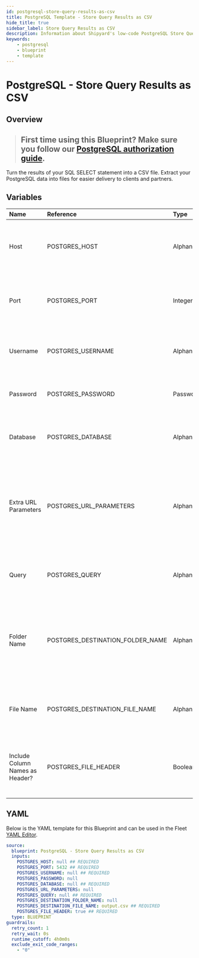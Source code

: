 ```yaml
---
id: postgresql-store-query-results-as-csv
title: PostgreSQL Template - Store Query Results as CSV
hide_title: true
sidebar_label: Store Query Results as CSV
description: Information about Shipyard's low-code PostgreSQL Store Query Results as CSV blueprint. Turn the results of your SQL SELECT statement into a CSV file. Extract your PostgreSQL data into files for easier delivery to clients and partners.
keywords:
    - postgresql
    - blueprint
    - template
---
```


# PostgreSQL - Store Query Results as CSV

## Overview

> ## **First time using this Blueprint? Make sure you follow our [PostgreSQL authorization guide](https://www.shipyardapp.com/docs/blueprint-library/postgresql/postgresql-authorization/)**.

Turn the results of your SQL SELECT statement into a CSV file. Extract your PostgreSQL data into files for easier delivery to clients and partners.



## Variables

| Name                            | Reference                        | Type         | Required           | Default    | Options | Description                                                                                                                  |
|:--------------------------------|:---------------------------------|:-------------|:-------------------|:-----------|:--------|:-----------------------------------------------------------------------------------------------------------------------------|
| Host                            | POSTGRES_HOST                    | Alphanumeric | :white_check_mark: | -          | -       | The domain or the IP address of the database you want to connect to.                                                         |
| Port                            | POSTGRES_PORT                    | Integer      | :white_check_mark: | 5432       | -       | Number for the database port to connect to. Defaults to 5432.                                                                |
| Username                        | POSTGRES_USERNAME                | Alphanumeric | :white_check_mark: | -          | -       | Name of the user to connect to the database with.                                                                            |
| Password                        | POSTGRES_PASSWORD                | Password     | :heavy_minus_sign: | -          | -       | Password associated to the provided username.                                                                                |
| Database                        | POSTGRES_DATABASE                | Alphanumeric | :white_check_mark: | -          | -       | Name of the database in PostgreSQL to connect to.                                                                            |
| Extra URL Parameters            | POSTGRES_URL_PARAMETERS          | Alphanumeric | :heavy_minus_sign: | -          | -       | Extra parameters that will be placed at the end of the connection string, after the "?". Must be separated by "&".           |
| Query                           | POSTGRES_QUERY                   | Alphanumeric | :white_check_mark: | -          | -       | A SELECT statement that returns data. Formatting is ignored.                                                                 |
| Folder Name                     | POSTGRES_DESTINATION_FOLDER_NAME | Alphanumeric | :heavy_minus_sign: | -          | -       | The folder structure that you want your CSV to be created in. If left blank, the file will be created in the home directory. |
| File Name                       | POSTGRES_DESTINATION_FILE_NAME   | Alphanumeric | :white_check_mark: | output.csv | -       | The file name that you want your generated CSV to have.                                                                      |
| Include Column Names as Header? | POSTGRES_FILE_HEADER             | Boolean      | :white_check_mark: | true       | -       | If checked, your CSV file will include a header row with column names.                                                       |


## YAML

Below is the YAML template for this Blueprint and can be used in the Fleet [YAML Editor](../../reference/fleets/yaml-editor.md).

```yaml
source:
  blueprint: PostgreSQL - Store Query Results as CSV
  inputs:
    POSTGRES_HOST: null ## REQUIRED
    POSTGRES_PORT: 5432 ## REQUIRED
    POSTGRES_USERNAME: null ## REQUIRED
    POSTGRES_PASSWORD: null 
    POSTGRES_DATABASE: null ## REQUIRED
    POSTGRES_URL_PARAMETERS: null 
    POSTGRES_QUERY: null ## REQUIRED
    POSTGRES_DESTINATION_FOLDER_NAME: null 
    POSTGRES_DESTINATION_FILE_NAME: output.csv ## REQUIRED
    POSTGRES_FILE_HEADER: true ## REQUIRED
  type: BLUEPRINT
guardrails:
  retry_count: 1
  retry_wait: 0s
  runtime_cutoff: 4h0m0s
  exclude_exit_code_ranges:
    - "0"
```
